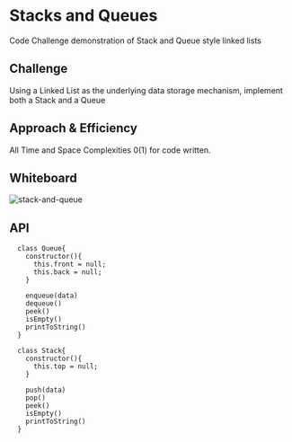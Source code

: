 # Stacks and Queues
<!-- Short summary or background information -->
Code Challenge demonstration of Stack and Queue style linked lists 

## Challenge
<!-- Description of the challenge -->
Using a Linked List as the underlying data storage mechanism, implement both a Stack and a Queue

## Approach & Efficiency
<!-- What approach did you take? Why? What is the Big O space/time for this approach? -->
All Time and Space Complexities 0(1) for code written.

## Whiteboard
![stack-and-queue](stack-and-queue.jpg)

## API
<!-- Description of each method publicly available to your Stack and Queue-->

      class Queue{
        constructor(){
          this.front = null;
          this.back = null;
        }

        enqueue(data)
        dequeue()
        peek()
        isEmpty()
        printToString()
      }

      class Stack{
        constructor(){
          this.top = null;
        }

        push(data)
        pop()
        peek()
        isEmpty()
        printToString()
      }
